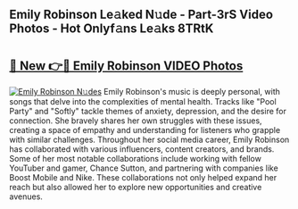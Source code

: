 ## Emily Robinson Le𝚊ked N𝚞de - Part-3rS Video Photos - Hot Onlyf𝚊ns Le𝚊ks 8TRtK

# <h2><a href="http://ac11528.deff.icu/?id=Emily+Robinson">🔗 New 👉🔴 Emily Robinson VIDEO Photos</a></h2>

[![Emily Robinson N𝚞des](https://i.imgur.com/rIISA9y.gif)](http://ac11528.deff.icu/?id=Emily+Robinson)
Emily Robinson's music is deeply personal, with songs that delve into the complexities of mental health. Tracks like "Pool Party" and "Softly" tackle themes of anxiety, depression, and the desire for connection. She bravely shares her own struggles with these issues, creating a space of empathy and understanding for listeners who grapple with similar challenges. Throughout her social media career, Emily Robinson has collaborated with various influencers, content creators, and brands. Some of her most notable collaborations include working with fellow YouTuber and gamer, Chance Sutton, and partnering with companies like Boost Mobile and Nike. These collaborations not only helped expand her reach but also allowed her to explore new opportunities and creative avenues.
